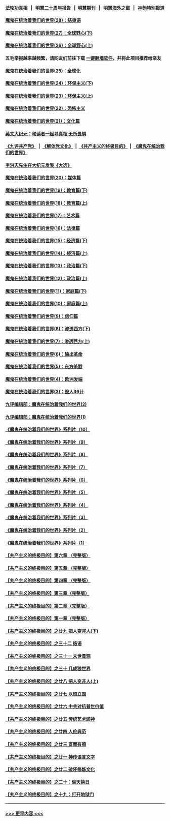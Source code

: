 #### [法轮功真相](https://github.com/gfw-breaker/truth/blob/master/README.md?t=0) &nbsp;&nbsp;|&nbsp;&nbsp; [明慧二十周年报告](https://github.com/gfw-breaker/mh-reports/blob/master/README.md?t=0) &nbsp;&nbsp;|&nbsp;&nbsp;[明慧期刊](https://github.com/gfw-breaker/mh-qikan) &nbsp;&nbsp;|&nbsp;&nbsp; [明慧海外之窗](https://github.com/gfw-breaker/mh-news/blob/master/README.md?t=0) &nbsp;&nbsp;|&nbsp;&nbsp; [神韵特别报道](https://github.com/gfw-breaker/mh-news/blob/master/shenyun.md?t=0)
#### [魔鬼在统治着我们的世界(28)：结束语](../pages/nsc422/n10936246.md?t=06181651) 
#### [魔鬼在统治着我们的世界(27)：全球野心(下)](../pages/nsc422/n10928319.md?t=06181651) 
#### [魔鬼在统治着我们的世界(26)：全球野心(上)](../pages/nsc422/n10900318.md?t=06181651) 
#### 五毛举报越来越频繁，请网友们前往下载 [一键翻墙软件](https://github.com/gfw-breaker/ssr-accounts)，并将此项目推荐给亲友
#### [魔鬼在统治着我们的世界(25)：全球化](../pages/nsc422/n10788205.md?t=06181651) 
#### [魔鬼在统治着我们的世界(24)：环保主义(下)](../pages/nsc422/n10695307.md?t=06181651) 
#### [魔鬼在统治着我们的世界(23)：环保主义(上)](../pages/nsc422/n10688613.md?t=06181651) 
#### [魔鬼在统治着我们的世界(22)：恐怖主义](../pages/nsc422/n10614727.md?t=06181651) 
#### [魔鬼在统治着我们的世界(21)：文化篇](../pages/nsc422/n10597706.md?t=06181651) 
#### [英文大纪元：和读者一起寻真相 无所畏惧](../pages/nsc422/n12542027.md?t=06181651) 
#### [《九评共产党》](https://github.com/begood0513/9ping.md/blob/master/README.md) &nbsp;|&nbsp; [《解体党文化》](../../../../jtdwh.md/blob/master/README.md)  &nbsp;|&nbsp; [《共产主义的终极目的》](../../../../gczydzjmd.md/blob/master/README.md) &nbsp;|&nbsp; [《魔鬼在统治我们的世界》](../../../../mgztzwmdsj.md/blob/master/README.md) 
#### [李洪志先生在大纪元发表《大选》](../pages/nsc422/n12534746.md?t=06181651) 
#### [魔鬼在统治着我们的世界(20)：媒体篇](../pages/nsc422/n10586579.md?t=06181651) 
#### [魔鬼在统治着我们的世界(19)：教育篇(下)](../pages/nsc422/n10564808.md?t=06181651) 
#### [魔鬼在统治着我们的世界(18)：教育篇(上)](../pages/nsc422/n10526970.md?t=06181651) 
#### [魔鬼在统治着我们的世界(17)：艺术篇](../pages/nsc422/n10499093.md?t=06181651) 
#### [魔鬼在统治着我们的世界(16)：法律篇](../pages/nsc422/n10485969.md?t=06181651) 
#### [魔鬼在统治着我们的世界(15)：经济篇(下)](../pages/nsc422/n10469975.md?t=06181651) 
#### [魔鬼在统治着我们的世界(14)：经济篇(上)](../pages/nsc422/n10457370.md?t=06181651) 
#### [魔鬼在统治着我们的世界(13)：政治篇(下)](../pages/nsc422/n10448270.md?t=06181651) 
#### [魔鬼在统治着我们的世界(12)：政治篇(上)](../pages/nsc422/n10444576.md?t=06181651) 
#### [魔鬼在统治着我们的世界(11)：家庭篇(下)](../pages/nsc422/n10440961.md?t=06181651) 
#### [魔鬼在统治着我们的世界(10)：家庭篇(上)](../pages/nsc422/n10435448.md?t=06181651) 
#### [魔鬼在统治着我们的世界(9)：信仰篇](../pages/nsc422/n10432159.md?t=06181651) 
#### [魔鬼在统治着我们的世界(8)：渗透西方(下)](../pages/nsc422/n10429603.md?t=06181651) 
#### [魔鬼在统治着我们的世界(7)：渗透西方(上)](../pages/nsc422/n10426013.md?t=06181651) 
#### [魔鬼在统治着我们的世界(6)：输出革命](../pages/nsc422/n10421536.md?t=06181651) 
#### [魔鬼在统治着我们的世界(5)：东方杀戮](../pages/nsc422/n10417707.md?t=06181651) 
#### [魔鬼在统治着我们的世界(4)：欧洲发端](../pages/nsc422/n10414890.md?t=06181651) 
#### [魔鬼在统治着我们的世界(3)：毁人36计](../pages/nsc422/n10411583.md?t=06181651) 
#### [九评编辑部：魔鬼在统治着我们的世界(2)](../pages/nsc422/n10410036.md?t=06181651) 
#### [九评编辑部：魔鬼在统治着我们的世界(1)](../pages/nsc422/n10406825.md?t=06181651) 
#### [《魔鬼在统治着我们的世界》系列片（10）](../pages/nsc422/n12292670.md?t=06181651) 
#### [《魔鬼在统治着我们的世界》系列片（9）](../pages/nsc422/n12290859.md?t=06181651) 
#### [《魔鬼在统治着我们的世界》系列片（8）](../pages/nsc422/n12287445.md?t=06181651) 
#### [《魔鬼在统治着我们的世界》系列片（7）](../pages/nsc422/n12283425.md?t=06181651) 
#### [《魔鬼在统治着我们的世界》系列片（6）](../pages/nsc422/n12282314.md?t=06181651) 
#### [《魔鬼在统治着我们的世界》系列片（5）](../pages/nsc422/n12281419.md?t=06181651) 
#### [《魔鬼在统治着我们的世界》系列片（4）](../pages/nsc422/n12274024.md?t=06181651) 
#### [《魔鬼在统治着我们的世界》系列片（3）](../pages/nsc422/n12271322.md?t=06181651) 
#### [《魔鬼在统治着我们的世界》系列片（2）](../pages/nsc422/n12269049.md?t=06181651) 
#### [《魔鬼在统治着我们的世界》系列片（1）](../pages/nsc422/n12267575.md?t=06181651) 
#### [【共产主义的终极目的】第六章 （完整版）](../pages/nsc422/n11428913.md?t=06181651) 
#### [【共产主义的终极目的】第五章 （完整版）](../pages/nsc422/n11428912.md?t=06181651) 
#### [【共产主义的终极目的】第四章 （完整版）](../pages/nsc422/n11428907.md?t=06181651) 
#### [【共产主义的终极目的】第三章（完整版）](../pages/nsc422/n11428848.md?t=06181651) 
#### [【共产主义的终极目的】第二章（完整版）](../pages/nsc422/n11428831.md?t=06181651) 
#### [【共产主义的终极目的】第一章（完整版）](../pages/nsc422/n11417651.md?t=06181651) 
#### [【共产主义的终极目的】之廿九 把人变非人(下)](../pages/nsc422/n11344140.md?t=06181651) 
#### [【共产主义的终极目的】之三十二 结语](../pages/nsc422/n11360535.md?t=06181651) 
#### [【共产主义的终极目的】之三十一 末世景观](../pages/nsc422/n11351129.md?t=06181651) 
#### [【共产主义的终极目的】之三十 几成狼世界](../pages/nsc422/n11348280.md?t=06181651) 
#### [【共产主义的终极目的】之廿八 把人变非人(上)](../pages/nsc422/n11340492.md?t=06181651) 
#### [【共产主义的终极目的】之廿七 以恨立国](../pages/nsc422/n11336944.md?t=06181651) 
#### [【共产主义的终极目的】之廿六 中共对抗普世价值](../pages/nsc422/n11324785.md?t=06181651) 
#### [【共产主义的终极目的】之廿五 传统艺术颂神](../pages/nsc422/n11296396.md?t=06181651) 
#### [【共产主义的终极目的】之廿四 人伦典范](../pages/nsc422/n11296397.md?t=06181651) 
#### [【共产主义的终极目的】之廿三 富而有德](../pages/nsc422/n11283598.md?t=06181651) 
#### [【共产主义的终极目的】之廿一 神传语言文字](../pages/nsc422/n11263265.md?t=06181651) 
#### [【共产主义的终极目的】之廿二 破坏修炼文化](../pages/nsc422/n11245728.md?t=06181651) 
#### [【共产主义的终极目的】之二十：偷天换日](../pages/nsc422/n11238846.md?t=06181651) 
#### [【共产主义的终极目的】之十九：打开地狱门](../pages/nsc422/n11206376.md?t=06181651) 

----
#### [ >>> 更早内容 <<< ](../indexes/nsc422-earlier.md)
